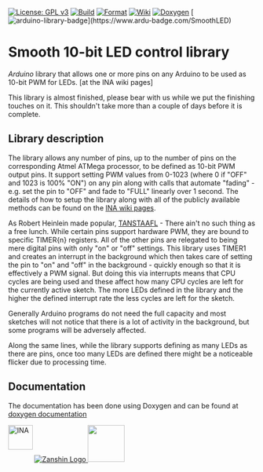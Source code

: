 [![License: GPL v3](https://zanduino.github.io/Badges/GPLv3-blue.svg)](https://www.gnu.org/licenses/gpl-3.0) [![Build](https://github.com/Zanduino/SmoothLED/workflows/Build/badge.svg)](https://github.com/Zanduino/SmoothLED/actions?query=workflow%3ABuild) [![Format](https://github.com/Zanduino/SmoothLED/workflows/Format/badge.svg)](https://github.com/Zanduino/SmoothLED/actions?query=workflow%3AFormat) [![Wiki](https://zanduino.github.io/Badges/Documentation-Badge.svg)](https://github.com/Zanduino/SmoothLED/wiki) [![Doxygen](https://github.com/Zanduino/SmoothLED/workflows/Doxygen/badge.svg)](https://Zanduino.github.io/SmoothLED/html/index.html) [![arduino-library-badge](https://www.ardu-badge.com/badge/SmoothLED.svg?)](https://www.ardu-badge.com/SmoothLED)
# Smooth 10-bit LED control library<br>

_Arduino_ library that allows one or more pins on any Arduino to be used as 10-bit PWM for LEDs. [at the INA wiki pages]

This library is almost finished, please bear with us while we put the finishing touches on it. This shouldn't take more than a couple of days before it is complete.

## Library description
The library allows any number of pins, up to the number of pins on the corresponding Atmel ATMega processor, to be defined as 10-bit PWM output pins. It support setting PWM values from 0-1023 (where 0 if "OFF" and 1023 is 100% "ON") on any pin along with calls that automate "fading" - e.g. set the pin to "OFF" and fade to "FULL" linearly over 1 second. The details of how to setup the library along with all of the publicly available methods can be found on the [INA wiki pages](https://github.com/Zanduino/SmoothLED/wiki).

As Robert Heinlein made popular, [TANSTAAFL](https://en.wikipedia.org/wiki/There_ain%27t_no_such_thing_as_a_free_lunch) - There ain't no such thing as a free lunch. While certain pins support hardware PWM, they are bound to specific TIMER{n} registers. All of the other pins are relegated to being mere digital pins with only "on" or "off" settings.  This library uses TIMER1 and creates an interrupt in the background which then takes care of setting the pin to "on" and "off" in the background - quickly enough so that it is effectively a PWM signal. But doing this via interrupts means that CPU cycles are being used and these affect how many CPU cycles are left for the currently active sketch. The more LEDs defined in the library and the higher the defined interrupt rate the less cycles are left for the sketch.  

Generally Arduino programs do not need the full capacity and most sketches will not notice that there is a lot of activity in the background, but some programs will be adversely affected.

Along the same lines, while the library supports defining as many LEDs as there are pins, once too many LEDs are defined there might be a noticeable flicker due to processing time.

## Documentation
The documentation has been done using Doxygen and can be found at [doxygen documentation](https://Zanduino.github.io/SmoothLED/html/index.html)

[![Zanshin Logo](https://zanduino.github.io/Images/zanshinkanjitiny.gif) <img src="https://zanduino.github.io/Images/zanshintext.gif" width="75"/>](https://zanduino.github.io)
<img src="https://github.com/Zanduino/INA/blob/master/images/horizontal_narrow.png" alt="INA" align="left" height="50px">
